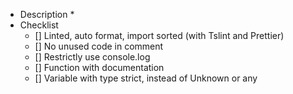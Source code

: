 * Description
  *
* Checklist
  * [] Linted, auto format, import sorted (with Tslint and Prettier)
  * [] No unused code in comment
  * [] Restrictly use console.log
  * [] Function with documentation
  * [] Variable with type strict, instead of Unknown or any
